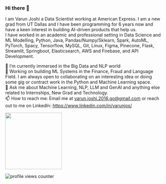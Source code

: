 ### Hi there 👋

I am Varun Joshi a Data Scientist working at American Express. I am a new grad from UT Dallas and I have been programming for 6 years now and have a keen interest in building AI-driven products that help us. <br>
I have worked in an academic and professional setting in Data Science and ML Modelling, Python, Java, Pandas/Numpy/Sklearn, Spark, AutoML, PyTorch, Spacy, Tensorflow, MySQL, Git, Linux, Figma, Pinecone, Flask, Streamlit, Springboot, Elasticsearch, AWS and Firebase, and API Development.


🌱 I’m currently immersed in the Big Data and NLP world <br>
👯 Working on building ML Systems in the Finance, Fraud and Language Field. I am always open to collaborating on an interesting idea or doing some gig or contract work in the Python and Machine Learning space. <br>
💬 Ask me about Machine Learning, NLP, LLM and GenAI and anything else related to Internships, New Grad and Technology.<br>
📫 How to reach me: Email me at varun.joshi.2016.go@gmail.com or reach out to me on LinkedIn: https://www.linkedin.com/in/varunjos/ <be>
<br>

<!--
**varuncj02/varuncj02** is a ✨ _special_ ✨ repository because its `README.md` (this file) appears on your GitHub profile.

Here are some ideas to get you started:

- 🔭 I’m currently working on ...
- 🌱 I’m currently learning ...
- 👯 I’m looking to collaborate on ...
- 🤔 I’m looking for help with ...
- 💬 Ask me about ...
- 📫 How to reach me: ...
- 😄 Pronouns: ...
- ⚡ Fun fact: ...
-->
<img height="180em" src="https://github-readme-stats.vercel.app/api?username=varuncj02&show_icons=true&hide_border=true&&count_private=true&include_all_commits=true" />

![profile views counter](https://komarev.com/ghpvc/?username=varuncj02&label=visitors&style=flat-square) 
